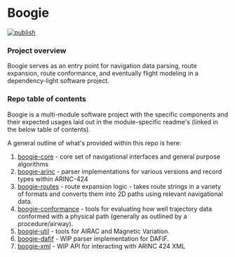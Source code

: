 # Boogie
[![publish](https://github.com/mitre-public/boogie/actions/workflows/publish.yml/badge.svg)](https://github.com/mitre-public/boogie/actions/workflows/publish.yml)

### Project overview

Boogie serves as an entry point for navigation data parsing, route expansion, route conformance, and eventually flight modeling 
in a dependency-light software project.

### Repo table of contents

Boogie is a multi-module software project with the specific components and their expected usages laid out in the module-specific 
readme's (linked in the below table of contents).

A general outline of what's provided within this repo is here:

1. [boogie-core](https://github.com/mitre-public/boogie/tree/main/boogie-core) - core set of navigational interfaces and general purpose algorithms
1. [boogie-arinc](https://github.com/mitre-public/boogie/tree/main/boogie-arinc) - parser implementations for various versions and record types within ARINC-424
1. [boogie-routes](https://github.com/mitre-public/boogie/tree/main/boogie-routes) - route expansion logic - takes route strings in a variety of formats and converts them into 2D paths using relevant navigational data.
1. [boogie-conformance](https://github.com/mitre-public/boogie/tree/main/boogie-conformance) - tools for evaluating how well trajectory data conformed with a physical path (generally as outlined by a procedure/airway).
1. [boogie-util](https://github.com/mitre-public/boogie/tree/main/boogie-util) - tools for AIRAC and Magnetic Variation.
1. [boogie-dafif](https://github.com/mitre-public/boogie/tree/main/boogie-dafif) - WIP parser implementation for DAFIF.
1. [boogie-xml](https://github.com/mitre-public/boogie/tree/main/boogie-xml) - WIP API for interacting with ARINC 424 XML